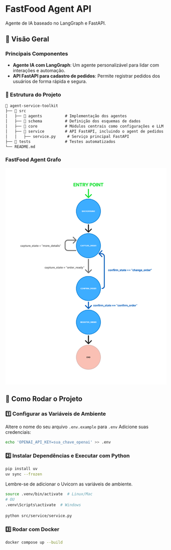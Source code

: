 # FastFood Agent API

Agente de IA baseado no LangGraph e FastAPI.

## 📌 Visão Geral

### Principais Componentes
- **Agente IA com LangGraph**: Um agente personalizável para lidar com interações e automação.
- **API FastAPI para cadastro de pedidos**: Permite registrar pedidos dos usuários de forma rápida e segura.

### 🔧 Estrutura do Projeto

```plaintext
📂 agent-service-toolkit
├── 📂 src
│   ├── 📂 agents          # Implementação dos agentes
│   ├── 📂 schema          # Definição dos esquemas de dados
│   ├── 📂 core            # Módulos centrais como configurações e LLM
│   ├── 📂 service         # API FastAPI, incluindo o agent de pedidos
│   │   ├── service.py     # Serviço principal FastAPI
├── 📂 tests               # Testes automatizados
└── README.md
```
### FastFood Agent Grafo
![Grafo do Agente](./media/agent_graph.png)

## 🚀 Como Rodar o Projeto
### 1️⃣ Configurar as Variáveis de Ambiente
Altere o nome do seu arquivo `.env.example` para `.env`
Adicione suas credenciais:
```sh
echo 'OPENAI_API_KEY=sua_chave_openai' >> .env
```

### 2️⃣ Instalar Dependências e Executar com Python
```sh
pip install uv
uv sync --frozen
```

Lembre-se de adicionar o Uvicorn as variáveis de ambiente.

```sh
source .venv/bin/activate  # Linux/Mac
# OU
.venv\Scripts\activate  # Windows

python src/service/service.py
```

### 3️⃣ Rodar com Docker
```sh
docker compose up --build
```
